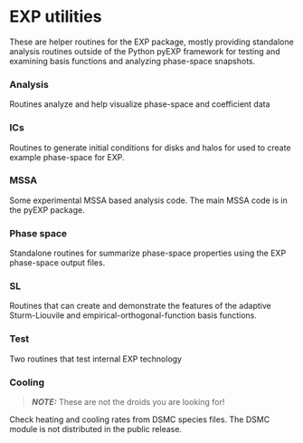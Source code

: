 # EXP utilities

These are helper routines for the EXP package, mostly providing
standalone analysis routines outside of the Python pyEXP framework for
testing and examining basis functions and analyzing phase-space
snapshots.

### Analysis

Routines analyze and help visualize phase-space and coefficient data

### ICs

Routines to generate initial conditions for disks and halos for used
to create example phase-space for EXP.

### MSSA

Some experimental MSSA based analysis code.  The main MSSA code is
in the pyEXP package.

### Phase space

Standalone routines for summarize phase-space properties using the EXP
phase-space output files.

### SL

Routines that can create and demonstrate the features of the adaptive
Sturm-Liouvile and empirical-orthogonal-function basis functions.

### Test

Two routines that test internal EXP technology

### Cooling

> **_NOTE:_** These are not the droids you are looking for!

Check heating and cooling rates from DSMC species files. The DSMC
module is not distributed in the public release.
